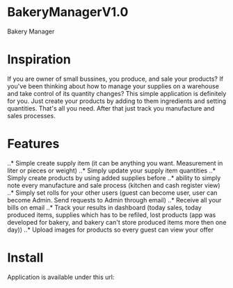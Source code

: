 # BakeryManagerV1.0
Bakery Manager
# Inspiration
If you are owner of small bussines, you produce, and sale your products?
If you've been thinking about how to manage your supplies on a warehouse and take control of its quantity changes?
This simple application is definitely for you. Just create your products by adding to them ingredients and setting quantities. That's all you need.
After that just track you manufacture and sales processes.
# Features
..* Simple create supply item (it can be anything you want. Measurement in liter or pieces or weight)
..* Simply update your supply item quantities
..* Simply create products by using added supplies before
..* ability to simply note every manufacture and sale process (kitchen and cash register view)
..* Simply set rolls for your other users (guest can become user, user can become Admin. Send requests to Admin through email)
..* Receive all your bills on email
..* Track your results in dashboard (today sales, today produced items, supplies which has to be refiled, lost products (app was developed for bakery, and bakery can't store produced items more then one day))
..* Upload images for products so every guest can view your offer
# Install
Application is available under this url:
